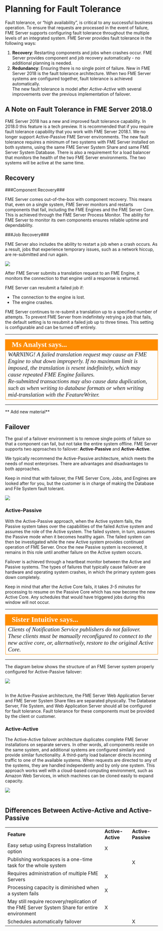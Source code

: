 # Planning for Fault Tolerance #

Fault tolerance, or “high availability”, is critical to any successful business operation. To ensure that requests are processed in the event of failure, FME Server supports configuring fault tolerance throughout the multiple levels of an integrated system. FME Server provides fault tolerance in the following ways:

1. **Recovery**: Restarting components and jobs when crashes occur. FME Server provides component and job recovery automatically - no additional planning is needed.
2. **Redundancy**: Ensuring there is no single point of failure. New in FME Server 2018 is the fault tolerance architecture.  When two FME Server systems are configured together, fault tolerance is achieved automatically.  
The new fault tolerance is model after *Active-Active* with several improvements over the previous implementation of failover.

## A Note on Fault Tolerance in FME Server 2018.0 ##

FME Server 2018 has a new and improved fault tolerance capability.  In 2018.0 this feature is a tech preview.  It is recommended that if you require fault tolerance capability that you work with FME Server 2018.1.  We no longer support Active-Passive FME Server environments.  The new fault tolerance requires a minimum of two systems with FME Server installed on both systems, using the same FME Server System Share and same FME Server System Database. There is also a requirement for a load balancer that monitors the health of the two FME Server environments. The two systems will be active at the same time.  

## Recovery ##
###Component Recovery###

FME Server comes out-of-the-box with component recovery. This means that, even on a single system, FME Server monitors and restarts components that fail, including the FME Engines and the FME Server Core. This is achieved through the FME Server Process Monitor. The ability for FME Server to monitor its own components ensures reliable uptime and dependability.

###Job Recovery###

FME Server also includes the ability to restart a job when a crash occurs. As a result, jobs that experience temporary issues, such as a network hiccup, are re-submitted and run again.

![](./Images/1.004.JobRecovery.png)

After FME Server submits a translation request to an FME Engine, it monitors the connection to that engine until a response is returned.

FME Server can resubmit a failed job if:

- The connection to the engine is lost.
- The engine crashes.

FME Server continues to re-submit a translation up to a specified number of attempts. To prevent FME Server from indefinitely retrying a job that fails, the default setting is to resubmit a failed job up to three times. This setting is configurable and can be turned off entirely.

---

<!--Ms Analyst-->

<table style="border-spacing: 0px">
<tr>
<td style="vertical-align:middle;background-color:darkorange;border: 2px solid darkorange">
<i class="fa fa-exclamation-triangle fa-lg fa-pull-left fa-fw" style="color:white;padding-right: 12px;vertical-align:text-top"></i>
<span style="color:white;font-size:x-large;font-weight: bold;font-family:serif">Ms Analyst says...</span>
</td>
</tr>

<tr>
<td style="border: 1px solid darkorange">
<span style="font-family:serif; font-style:italic; font-size:larger">
WARNING! A failed translation request may cause an FME Engine to shut down improperly. If no maximum limit is imposed, the translation is resent indefinitely, which may cause repeated FME Engine failures.
<br>
Re-submitted transactions may also cause data duplication, such as when writing to database formats or when writing mid-translation with the FeatureWriter.
</span>
</td>
</tr>
</table>

---
** Add new material**
## Failover ##

The goal of a failover environment is to remove single points of failure so that a component can fail, but not take the entire system offline. FME Server supports two approaches to failover: **Active-Passive** and **Active-Active**.

We typically recommend the Active-Passive architecture, which meets the needs of most enterprises. There are advantages and disadvantages to both approaches.

Keep in mind that with failover, the FME Server Core, Jobs, and Engines are looked after for you, but the customer is in charge of making the Database and File System fault tolerant.

![](./Images/1.005.activeActive_activePassive.png)

### Active-Passive ###

With the Active-Passive approach, when the Active system fails, the Passive system takes over the capabilities of the failed Active system and assumes the role of the Active system. The failed system, in turn, assumes the Passive mode when it becomes healthy again. The failed system can then be investigated while the new Active system provides continued operation of FME Server. Once the new Passive system is recovered, it remains in this role until another failure on the Active system occurs.

Failover is achieved through a heartbeat monitor between the Active and Passive systems. The types of failures that typically cause failover are hardware and operating system crashes, in which the primary system goes down completely.

Keep in mind that after the Active Core fails, it takes *3-5 minutes* for processing to resume on the Passive Core which has now become the new Active Core. Any schedules that would have triggered jobs during this window will not occur.

---

<!--sister intuitive Section-->

<table style="border-spacing: 0px">
<tr>
<td style="vertical-align:middle;background-color:darkorange;border: 2px solid darkorange">
<i class="fa fa-info-circle fa-lg fa-pull-left fa-fw" style="color:white;padding-right: 12px;vertical-align:text-top"></i>
<span style="color:white;font-size:x-large;font-weight: bold;font-family:serif">Sister Intuitive says...</span>
</td>
</tr>

<tr>
<td style="border: 1px solid darkorange">
<span style="font-family:serif; font-style:italic; font-size:larger">
Clients of Notification Service publishers do not failover. These clients must be manually reconfigured to connect to the new active core, or, alternatively, restore to the original Active Core.
</span>
</td>
</tr>
</table>

---

The diagram below shows the structure of an FME Server system properly configured for Active-Passive failover:

![](./Images/1.006.active-passive_diagram.png)
<br><br>

In the Active-Passive architecture, the FME Server Web Application Server and FME Server System Share files are separated physically. The Database Server, File System, and Web Application Server should all be configured for fault tolerance. Fault tolerance for these components must be provided by the client or customer.

### Active-Active ###
The Active-Active failover architecture duplicates complete FME Server installations on separate servers. In other words, all components reside on the same system, and additional systems are configured similarly and provide similar functionality. A third-party load balancer directs incoming traffic to one of the available systems. When requests are directed to any of the systems, they are handled independently and by only one system. This approach works well with a cloud-based computing environment, such as Amazon Web Services, in which machines can be cloned easily to expand capacity.

![](./Images/1.007.Active-Active_diagram.png)
<br><br>

## Differences Between Active-Active and Active-Passive ##

<table style="border: 0px">

<tr>
<td style="font-weight: bold">Feature</td>
<td "align = "center" style="font-weight: bold">Active-Active</td>
<td "align = "center" style="font-weight: bold">Active-Passive</td>
</tr>

<tr>
<td>Easy setup using Express Installation option</td>
<td "align = "center">X</td>
<td "align = "center" style=""></td>
</tr>

<tr>
<td style="">Publishing workspaces is a one-time task for the whole system</td>
<td "align = "center" style=""></td>
<td "align = "center" style="">X</td>
</tr>

<tr>
<td style="">Requires administration of multiple FME Servers</td>
<td "align = "center" style="">X</td>
<td "align = "center" style=""></td>
</tr>

<tr>
<td style="">Processing capacity is diminished when a system fails</td>
<td "align = "center" style="">X</td>
<td "align = "center" style=""></td>
</tr>

<tr>
<td style="">May still require recovery/replication of the FME Server System Share for entire environment</td>
<td "align = "center" style="">X</td>
<td "align = "center" style=""></td>
</tr>

<tr>
<td style="">Schedules automatically failover</td>
<td "align = "center" style=""></td>
<td "align = "center" style="">X</td>
</tr>

</table>
